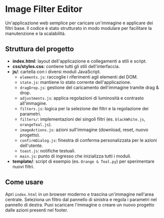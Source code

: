# Image Filter Editor

Un'applicazione web semplice per caricare un'immagine e applicare dei filtri base.
Il codice è stato strutturato in modo modulare per facilitare la manutenzione e la
scalabilità.

## Struttura del progetto

- **index.html**: layout dell'applicazione e collegamenti a stili e script.
- **css/styles.css**: contiene tutti gli stili dell'interfaccia.
- **js/**: cartella con i diversi moduli JavaScript.
  - `elements.js`: raccoglie i riferimenti agli elementi del DOM.
  - `state.js`: mantiene lo stato corrente dell'applicazione.
  - `dragDrop.js`: gestione del caricamento dell'immagine tramite drag & drop.
  - `adjustments.js`: applica regolazioni di luminosità e contrasto all'immagine.
  - `filters.js`: logica per la selezione dei filtri e la regolazione dei parametri.
  - `filters/`: implementazioni dei singoli filtri (es. `blackWhite.js`, `orangeTeal.js`).
  - `imageActions.js`: azioni sull'immagine (download, reset, nuovo progetto).
  - `confirmDialog.js`: finestra di conferma personalizzata per le azioni dell'utente.
  - `toast.js`: notifiche testuali.
  - `main.js`: punto di ingresso che inizializza tutti i moduli.
- **template/**: script di esempio (es. `Orange & Teal.py`) per sperimentare nuovi filtri.

## Come usare

Apri `index.html` in un browser moderno e trascina un'immagine nell'area centrale.
Seleziona un filtro dal pannello di sinistra e regola i parametri nel pannello di destra.
Puoi scaricare l'immagine o creare un nuovo progetto dalle azioni presenti nel footer.
